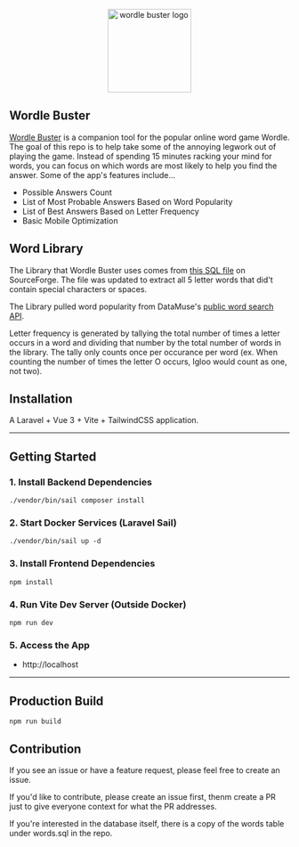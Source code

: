 <p align="center"><img src="https://i.imgur.com/8OZBPX6.jpeg" alt="wordle buster logo" style="width: 150px;"></p>

## Wordle Buster

<p><a href="https://wordle-buster.com/">Wordle Buster</a> is a companion tool for the popular online word game Wordle. The goal of this repo is to help take some of the annoying legwork out of playing the game.  Instead of spending 15 minutes racking your mind for words, you can focus on which words are most likely to help you find the answer. Some of the app's features include...</p>

- Possible Answers Count
- List of Most Probable Answers Based on Word Popularity
- List of Best Answers Based on Letter Frequency
- Basic Mobile Optimization

## Word Library

<p>The Library that Wordle Buster uses comes from <a href="https://sourceforge.net/projects/mysqlenglishdictionary/files/">this SQL file</a> on SourceForge. The file was updated to extract all 5 letter words that did't contain special characters or spaces.</p>

<p>The Library pulled word popularity from DataMuse's <a href="https://www.datamuse.com/api/">public word search API</a>.</p>

<p>Letter frequency is generated by tallying the total number of times a letter occurs in a word and dividing that number by the total number of words in the library. The tally only counts once per occurance per word (ex. When counting the number of times the letter O occurs, Igloo would count as one, not two).</p> 

## Installation

A Laravel + Vue 3 + Vite + TailwindCSS application.

---

## Getting Started

### 1. Install Backend Dependencies
```
./vendor/bin/sail composer install
```

### 2. Start Docker Services (Laravel Sail)
```
./vendor/bin/sail up -d
```

### 3. Install Frontend Dependencies
```
npm install
```

### 4. Run Vite Dev Server (Outside Docker)
```
npm run dev
```

### 5. Access the App
- http://localhost

---

## Production Build
```
npm run build
```

## Contribution

<p>If you see an issue or have a feature request, please feel free to create an issue.</p>

<p>If you'd like to contribute, please create an issue first, thenm create a PR just to give everyone context for what the PR addresses.</p>

<p>If you're interested in the database itself, there is a copy of the words table under words.sql in the repo.</p>
